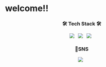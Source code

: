 # welcome!!
 
<h3 align="center"><b>🛠 Tech Stack 🛠</b></h3>
<p align="center">
 <img src="https://img.shields.io/badge/pyhon-3776AB?style=flat-square&logo=python&logoColor=white"/></a> &nbsp
<img src="https://img.shields.io/badge/Android-3DDC84?style=flat-square&logo=Android&logoColor=white"/></a> &nbsp
<img src="https://img.shields.io/badge/c++-00599C?style=flat-square&logo=c%2B%2B&logoColor=white"/></a> &nbsp 


<h3 align="center"><b>📌SNS </b></h3>
<p align="center">
<!-- <img src="https://img.shields.io/badge/Android-3DDC84?style=flat-square&logo=Android&logoColor=white"/></a> &nbsp -->
<img src="https://img.shields.io/badge/c++-00599C?style=flat-square&logo=c%2B%2B&logoColor=white"/></a> &nbsp 

